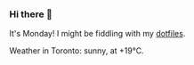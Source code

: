 ### Hi there :wave:

It's Monday! I might be fiddling with my [dotfiles](https://github.com/bewuethr/dotfiles).

Weather in Toronto: sunny, at +19°C.
